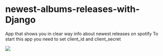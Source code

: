 # newest-albums-releases-with-Django
App that shows you in clear way info about newest releases on spotify
To start this app you need to set client_id and client_secret

![](https://i.imgur.com/3ug1tOZ.gif)
